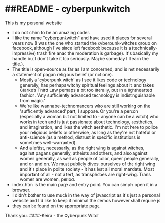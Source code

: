 ##README - cyberpunkwitch
======================
This is my personal website
* I do not claim to be an amazing coder. 
* I like the name "cyberpunkwitch" and have used it places for several years now (I was the one who started the cyberpunk-witches group on facebook, although I've since left facebook because it is a (technically-impressive) trash fire anad the moderation is garbage). It's basically my handle but I don't take it too seriously. Maybe someday I'll earn the title.). 
* The title is open-source as far as I am concerned, and is not necessarily a statement of pagan religious belief (or not one). 
  * Mostly a 'cyberpunk witch' as I see it likes code or technology generally, has perhaps witchy spiritual feelings about it, and takes Clarke's Third Law perhaps a bit too literally, but in a lighthearted fashion. 'Any sufficiently advanced technology is indistinguishable from magic.' 
  * We're like wannabe-technomancers who are still working on the 'sufficiently advanced' part, I suppose. Or you're a person (especially a woman but not limited to - anyone can be a witch) who works in tech and is just passionate about technology, aesthetics, and imagination, and likes the witch aesthetic. I'm not here to police your religious beliefs or otherwise, as long as they're not hateful or anti-science (as a method, distrust in specific institutions is sometimes well-warranted).
  * And a leftist, necessarily, as the right wing is against witches, against pagans generally, atheists and others, and also against women generally, as well as people of color, queer people generally, and on and on. We must publicly divest ourselves of the right wing and it's place in polite society - it has lost all moral mandate. Most important of all - not a terf, as transphobes are right-wing. Trans women are women, period. 
* index.html is the main page and entry point. You can simply open it in a browser.
* I didn't bother to use much in the way of javascript as it's just a personal website and I'd like to keep it minimal
the demos however shall require js
* they can be found on the appropriate page.

Thank you.
####-Keira - the Cyberpunk Witch
